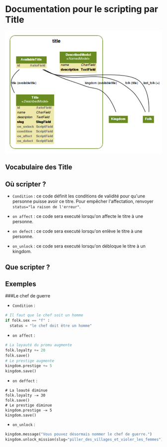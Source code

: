 Documentation pour le scripting par Title
=======================
![Title models](https://github.com/Neamar/kingdoms/blob/master/title/models.png?raw=true)

Vocabulaire des Title
------------------------

Où scripter ?
-------------
* `Condition` : ce code définit les conditions de validité pour qu'une personne puisse avoir ce titre. Pour empêcher l'affectation, renvoyer `status="la raison de l'erreur"`.

* `on affect` : ce code sera executé lorsqu'on affecte le titre à une personne.

* `on defect` : ce code sera executé lorsqu'on enlève le titre à une personne.

* `on_unlock` : ce code sera executé lorsqu'on débloque le titre à un kingdom.

Que scripter ?
---------------


Exemples
-------------
###Le chef de guerre

* `Condition` :
```python
# Il faut que le chef soit un homme
if folk.sex == "f" :
  status = "le chef doit être un homme"
```

* `on affect` :
```python
# La loyauté du promu augmente
folk.loyalty += 20
folk.save()
# Le prestige augmente
kingdom.prestige += 5
kingdom.save()
```

* `on deffect` : 
```pyhton
# La loauté diminue
folk.loyalty -= 30
folk.save()
# Le prestige diminue
kingdom.prestige -= 5
kingdom.save()
```

* `on_unlock` :
```python
kingdom.message("Vous pouvez désormais nommer le chef de guerre.")
kingdom.unlock_mission(slug="piller_des_villages_et_violer_les_femmes")
```